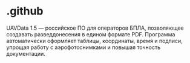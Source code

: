 # .github
UAVData 1.5 — российское ПО для операторов БПЛА, позволяющее создавать разведдонесения в едином формате PDF. Программа автоматически оформляет таблицы, координаты, время и подписи, упрощая работу с аэрофотоснимками и повышая точность документации.  
